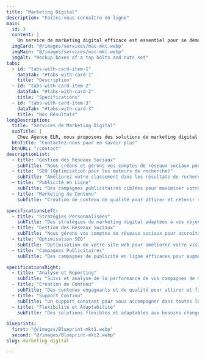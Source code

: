```yaml
---
title: "Marketing Digital"
description: "Faites-vous connaître en ligne"
main:
  id: 3
  content: |
    Un service de marketing digital efficace est essentiel pour se démarquer dans le monde numérique. Choisir Agence ELR, c'est choisir des stratégies de marketing digital sur mesure, adaptées à vos besoins pour maximiser votre visibilité en ligne et attirer plus de clients.
  imgCard: "@/images/services/mac-mkt.webp"
  imgMain: "@/images/services/mac-mkt.webp"
  imgAlt: "Mockup boxes of a tap bolts and nuts set"
tabs:
  - id: "tabs-with-card-item-1"
    dataTab: "#tabs-with-card-1"
    title: "Description"
  - id: "tabs-with-card-item-2"
    dataTab: "#tabs-with-card-2"
    title: "Specifications"
  - id: "tabs-with-card-item-3"
    dataTab: "#tabs-with-card-3"
    title: "Nos Résultats"
longDescription:
  title: "Services de Marketing Digital"
  subTitle: |
    Chez Agence ELR, nous proposons des solutions de marketing digital complètes, de la gestion des réseaux sociaux à l'optimisation pour les moteurs de recherche (SEO), en passant par les campagnes de publicité en ligne et le marketing de contenu. Notre expertise vous aide à atteindre vos objectifs commerciaux en ligne.
  btnTitle: "Contactez-nous pour en savoir plus"
  btnURL: "/contact"
descriptionList:
  - title: "Gestion des Réseaux Sociaux"
    subTitle: "Nous créons et gérons vos comptes de réseaux sociaux pour accroître votre présence en ligne et engager votre audience."
  - title: "SEO (Optimisation pour les moteurs de recherche)"
    subTitle: "Améliorez votre classement dans les résultats de recherche et augmentez votre visibilité grâce à nos stratégies SEO éprouvées."
  - title: "Publicité en Ligne"
    subTitle: "Des campagnes publicitaires ciblées pour maximiser votre retour sur investissement et attirer plus de clients potentiels."
  - title: "Marketing de Contenu"
    subTitle: "Création de contenu de qualité pour attirer et retenir votre audience, et renforcer votre marque."

specificationsLeft:
  - title: "Stratégies Personnalisées"
    subTitle: "Des stratégies de marketing digital adaptées à vos objectifs spécifiques et à votre secteur d'activité."
  - title: "Gestion des Réseaux Sociaux"
    subTitle: "Nous gérons vos comptes de réseaux sociaux pour accroître votre notoriété et engager votre audience."
  - title: "Optimisation SEO"
    subTitle: "Optimisation de votre site web pour améliorer votre visibilité sur les moteurs de recherche et attirer plus de visiteurs."
  - title: "Campagnes Publicitaires"
    subTitle: "Des campagnes de publicité en ligne efficaces pour augmenter votre retour sur investissement et attirer plus de clients."

specificationsRight:
  - title: "Analyse et Reporting"
    subTitle: "Suivi et analyse de la performance de vos campagnes de marketing digital pour des ajustements continus et une efficacité maximale."
  - title: "Création de Contenu"
    subTitle: "Des contenus engageants et de qualité pour attirer et fidéliser votre audience."
  - title: "Support Continu"
    subTitle: "Un support constant pour vous accompagner dans toutes les étapes de votre stratégie de marketing digital."
  - title: "Flexibilité et Adaptabilité"
    subTitle: "Des solutions flexibles et adaptables aux besoins changeants de votre entreprise et du marché."

blueprints:
  first: "@/images/Blueprint-mkt1.webp"
  second: "@/images/Blueprint-mkt2.webp"
slug: marketing-digital

---
```

